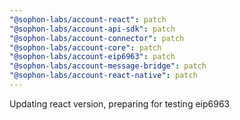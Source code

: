 ```yaml
---
"@sophon-labs/account-react": patch
"@sophon-labs/account-api-sdk": patch
"@sophon-labs/account-connector": patch
"@sophon-labs/account-core": patch
"@sophon-labs/account-eip6963": patch
"@sophon-labs/account-message-bridge": patch
"@sophon-labs/account-react-native": patch
---
```


Updating react version, preparing for testing eip6963
